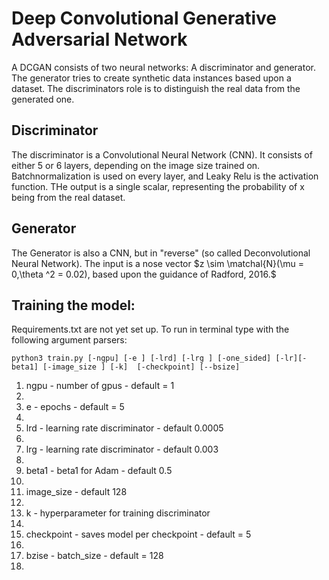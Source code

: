 # Deep Convolutional Generative Adversarial Network
A DCGAN consists of two neural networks: A discriminator and generator. The generator tries to create synthetic data instances based upon a dataset. The discriminators role is to distinguish the real data from the generated one. 
## Discriminator
The discriminator is a Convolutional Neural Network (CNN). It consists of either 5 or 6 layers, depending on the image size trained on. Batchnormalization is used on every layer, and Leaky Relu is the activation function. THe output is a single scalar, representing the probability of x being from the real dataset.

## Generator
The Generator is also a CNN, but in "reverse" (so called Deconvolutional Neural Network). The input is a nose vector $z \sim \matchal{N}(\mu = 0,\theta ^2 = 0.02), based upon the guidance of Radford, 2016.$ 

## Training the model:
Requirements.txt are not yet set up. To run in terminal type with the following argument parsers:
```
python3 train.py [-ngpu] [-e ] [-lrd] [-lrg ] [-one_sided] [-lr][-beta1] [-image_size ] [-k]  [-checkpoint] [--bsize]
```
<ol>

<li>ngpu - number of gpus - default = 1<li>

<li>e - epochs - default = 5<li>

<li>lrd - learning rate discriminator - default 0.0005<li>

<li>lrg - learning rate discriminator - default 0.003<li>

<li>beta1 - beta1 for Adam - default 0.5<li>

<li>image_size - default 128<li>

<li>k - hyperparameter for training discriminator<li>

<li>checkpoint - saves model per checkpoint - default = 5<li>

<li>bzise - batch_size - default = 128<li>
</ol>